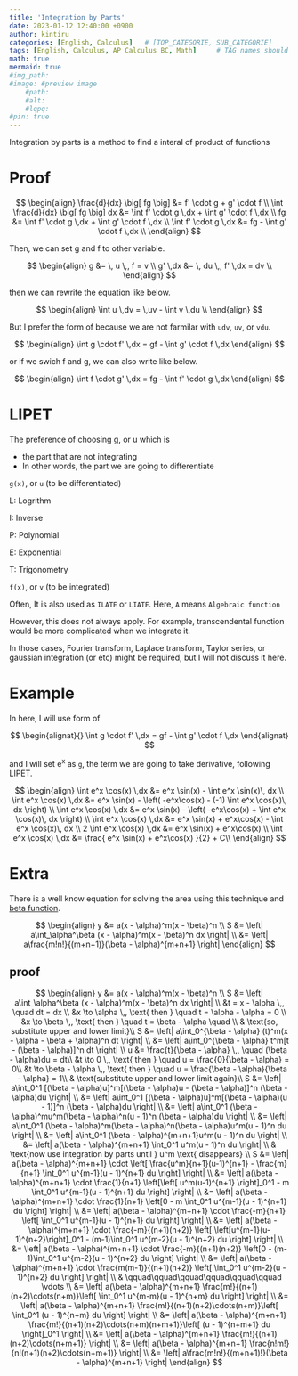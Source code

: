 ```yaml
---
title: 'Integration by Parts'
date: 2023-01-12 12:40:00 +0900
author: kintiru
categories: [English, Calculus]   # [TOP_CATEGORIE, SUB_CATEGORIE]
tags: [English, Calculus, AP Calculus BC, Math]     # TAG names should always be lowercase
math: true
mermaid: true
#img_path: 
#image: #preview image
    #path:
    #alt:
    #lqpq:
#pin: true
---
```


Integration by parts is a method to find a interal of product of functions

# Proof

$$
\begin{align}
\frac{d}{dx} \big[ fg \big] &= f' \cdot g + g' \cdot f \\
\int \frac{d}{dx} \big[ fg \big] dx &= \int f' \cdot g \,dx + \int g' \cdot f \,dx \\
fg &= \int f' \cdot g \,dx + \int g' \cdot f \,dx \\
\int f' \cdot g \,dx &= fg - \int g' \cdot f \,dx \\
\end{align}
$$

Then, we can set g and f to other variable.

$$
\begin{align}
g &= \, u \,, f = v \\
g' \,dx &= \, du \,, f' \,dx = dv \\
\end{align}
$$

then we can rewrite the equation like below.

$$
\begin{align}
\int u \,dv = \,uv - \int v \,du \\
\end{align}
$$

But I prefer the form of because we are not farmilar with `udv`, `uv`, or `vdu`.  

$$
\begin{align}
\int g \cdot f' \,dx = gf - \int g' \cdot f \,dx 
\end{align}
$$

or if we swich f and g, we can also write like below.

$$
\begin{align}
\int f \cdot g' \,dx = fg - \int f' \cdot g \,dx 
\end{align}
$$

# LIPET

The preference of choosing g, or u which is
 - the part that are not integrating
 - In other words, the part we are going to differentiate

`g(x)`, or `u` (to be differentiated)

L: Logrithm

I: Inverse

P: Polynomial

E: Exponential

T: Trigonometry

`f(x)`, or `v` (to be integrated)

Often, It is also used as `ILATE` or `LIATE`. Here, `A` means `Algebraic function`

However, this does not always apply. For example, transcendental function would be more complicated when we integrate it.

In those cases, Fourier transform, Laplace transform, Taylor series, or gaussian integration (or etc) might be required, but I will not discuss it here.

# Example

In here, I will use form of 

$$
\begin{alignat}{}
\int g \cdot f' \,dx = gf - \int g' \cdot f \,dx 
\end{alignat}
$$

and I will set e<sup>x</sup> as `g`, the term we are going to take derivative,  following LIPET.

$$
\begin{align}
\int e^x \cos(x) \,dx &= e^x \sin(x) - \int e^x \sin(x)\, dx \\
\int e^x \cos(x) \,dx &= e^x \sin(x) - \left( -e^x\cos(x) - (-1) \int e^x  \cos(x)\, dx \right) \\
\int e^x \cos(x) \,dx &= e^x \sin(x) - \left( -e^x\cos(x) + \int e^x  \cos(x)\, dx \right) \\
\int e^x \cos(x) \,dx &= e^x \sin(x) + e^x\cos(x) - \int e^x  \cos(x)\, dx  \\
2 \int e^x \cos(x) \,dx &= e^x \sin(x) + e^x\cos(x) \\
\int e^x \cos(x) \,dx &= \frac{ e^x \sin(x) + e^x\cos(x) }{2} + C\\
\end{align}
$$

# Extra

There is a well know equation for solving the area using this technique and [beta function](https://mathworld.wolfram.com/BetaFunction.html).

$$
\begin{align}
y &= a(x - \alpha)^m(x - \beta)^n \\
S &= \left| a\int_\alpha^\beta (x - \alpha)^m(x - \beta)^n dx \right| \\
&= \left| a\frac{m!n!}{(m+n+1)}(\beta - \alpha)^{m+n+1} \right|
\end{align}
$$

## proof

$$
\begin{align}
y &= a(x - \alpha)^m(x - \beta)^n \\
S &= \left| a\int_\alpha^\beta (x - \alpha)^m(x - \beta)^n dx \right| \\
&t = x - \alpha \,, \quad dt = dx \\
&x \to \alpha \,, \text{ then } \quad t = \alpha - \alpha = 0 \\
&x \to \beta \,, \text{ then } \quad t = \beta - \alpha \quad \\
& \text{so, substitute upper and lower limit}\\
S &= \left| a\int_0^{\beta - \alpha} (t)^m(x - \alpha - \beta + \alpha)^n dt \right| \\
&= \left| a\int_0^{\beta - \alpha} t^m[t - (\beta - \alpha)]^n dt \right| \\
u &= \frac{t}{\beta - \alpha} \,, \quad (\beta - \alpha)du = dt\\
&t \to 0 \,, \text{ then } \quad u = \frac{0}{\beta - \alpha} = 0\\
&t \to \beta - \alpha \,, \text{ then } \quad u = \frac{\beta - \alpha}{\beta - \alpha} = 1\\
& \text{substitute upper and lower limit again}\\
S &= \left| a\int_0^1 [(\beta - \alpha)u]^m[(\beta - \alpha)u - (\beta - \alpha)]^n (\beta - \alpha)du \right| \\
&= \left| a\int_0^1 [(\beta - \alpha)u]^m[(\beta - \alpha)(u - 1)]^n (\beta - \alpha)du \right| \\
&= \left| a\int_0^1 (\beta - \alpha)^mu^m(\beta - \alpha)^n(u - 1)^n (\beta - \alpha)du \right| \\
&= \left| a\int_0^1 (\beta - \alpha)^m(\beta - \alpha)^n(\beta - \alpha)u^m(u - 1)^n du \right| \\
&= \left| a\int_0^1 (\beta - \alpha)^{m+n+1}u^m(u - 1)^n du \right| \\
&= \left| a(\beta - \alpha)^{m+n+1} \int_0^1 u^m(u - 1)^n du \right| \\
& \text{now use integration by parts until } u^m \text{ disappears} \\
S &= \left| a(\beta - \alpha)^{m+n+1} \cdot \left[ \frac{u^m}{n+1}(u-1)^{n+1} - \frac{m}{n+1} \int_0^1 u^{m-1}(u - 1)^{n+1} du \right] \right| \\
&= \left| a(\beta - \alpha)^{m+n+1} \cdot \frac{1}{n+1} \left[\left[ u^m(u-1)^{n+1} \right]_0^1 - m \int_0^1 u^{m-1}(u - 1)^{n+1} du \right] \right| \\
&= \left| a(\beta - \alpha)^{m+n+1} \cdot \frac{1}{n+1} \left[0 - m \int_0^1 u^{m-1}(u - 1)^{n+1} du \right] \right| \\
&= \left| a(\beta - \alpha)^{m+n+1} \cdot \frac{-m}{n+1} \left[ \int_0^1 u^{m-1}(u - 1)^{n+1} du \right] \right| \\
&= \left| a(\beta - \alpha)^{m+n+1} \cdot \frac{-m}{(n+1)(n+2)} \left[ \left[u^{m-1}(u-1)^{n+2}\right]_0^1 - (m-1)\int_0^1 u^{m-2}(u - 1)^{n+2} du \right] \right| \\
&= \left| a(\beta - \alpha)^{m+n+1} \cdot \frac{-m}{(n+1)(n+2)} \left[0 - (m-1)\int_0^1 u^{m-2}(u - 1)^{n+2} du \right] \right| \\
&= \left| a(\beta - \alpha)^{m+n+1} \cdot \frac{m(m-1)}{(n+1)(n+2)} \left[ \int_0^1 u^{m-2}(u - 1)^{n+2} du \right] \right| \\
& \qquad\qquad\qquad\qquad\qquad\qquad \vdots \\
&= \left| a(\beta - \alpha)^{m+n+1} \frac{m!}{(n+1)(n+2)\cdots(n+m)}\left[ \int_0^1 u^{m-m}(u - 1)^{n+m} du \right] \right| \\
&= \left| a(\beta - \alpha)^{m+n+1} \frac{m!}{(n+1)(n+2)\cdots(n+m)}\left[ \int_0^1 (u - 1)^{n+m} du \right] \right| \\
&= \left| a(\beta - \alpha)^{m+n+1} \frac{m!}{(n+1)(n+2)\cdots(n+m)(n+m+1)}\left[  (u - 1)^{n+m+1} du \right]_0^1 \right| \\
&= \left| a(\beta - \alpha)^{m+n+1} \frac{m!}{(n+1)(n+2)\cdots(n+m+1)} \right| \\
&= \left| a(\beta - \alpha)^{m+n+1} \frac{n!m!}{n!(n+1)(n+2)\cdots(n+m+1)} \right| \\
&= \left| a\frac{m!n!}{(m+n+1)!}(\beta - \alpha)^{m+n+1} \right|
\end{align}
$$

